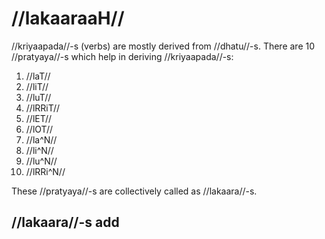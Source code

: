 # //lakaaraaH//

//kriyaapada//-s (verbs) are mostly derived from //dhatu//-s. There are 10 //pratyaya//-s which help in deriving //kriyaapada//-s:

1. //laT//
2. //liT//
3. //luT//
4. //lRRiT//
5. //lET//
6. //lOT//
7. //la^N//
8. //li^N//
9. //lu^N//
10. //lRRi^N//

These //pratyaya//-s are collectively called as //lakaara//-s.

## //lakaara//-s add 

<!--stackedit_data:
eyJoaXN0b3J5IjpbLTE5NDU0ODg5NSwtMTExNzc5ODg5MV19
-->